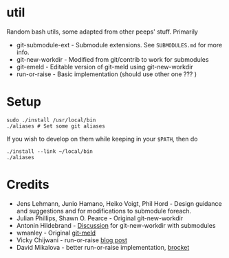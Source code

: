 # util

Random bash utils, some adapted from other peeps' stuff. Primarily

*	git-submodule-ext - Submodule extensions. See `SUBMODULES.md` for more info.
*	git-new-workdir - Modified from git/contrib to work for submodules
*	git-emeld - Editable version of git-meld using git-new-workdir
*	run-or-raise - Basic implementation (should use other one ??? )

# Setup

	sudo ./install /usr/local/bin
	./aliases # Set some git aliases

If you wish to develop on them while keeping in your `$PATH`, then do

	./install --link ~/local/bin
	./aliases

# Credits

*	Jens Lehmann, Junio Hamano, Heiko Voigt, Phil Hord - Design guidance and suggestions and for modifications to submodule foreach.
*	Julian Phillips, Shawn O. Pearce - Original git-new-workdir
*	Antonin Hildebrand - [Discussion](http://comments.gmane.org/gmane.comp.version-control.git/196019) for git-new-workdir with submodules
*	wmanley - Original [git-meld](https://github.com/wmanley/git-meld)
*	Vicky Chijwani - run-or-raise [blog post](http://vickychijwani.github.io/2012/04/15/blazing-fast-application-switching-in-linux/)
*	David Mikalova - better run-or-raise implementation, [brocket](https://github.com/dmikalova/brocket.git)